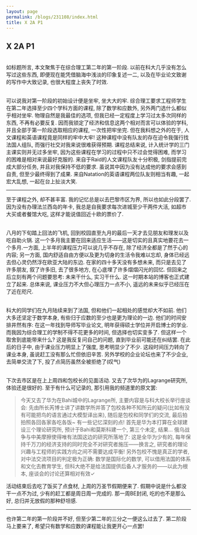 ```yaml
---
layout: page
permalink: /blogs/231108/index.html
title: X 2A P1
---
```


## X 2A P1

<br>如标题所言, 本文聚焦于在综合理工第二年的第一阶段. 以前在科大几乎没有怎么写过这些东西, 即便现在能凭借脑海中浅淡的印象复述一二, 以及在毕业论文致谢的写作中大致记录, 也很大程度上丧失了时效.

<br>可以说我对第一阶段的初始设计便是坐牢, 坐大大的牢. 综合理工要求工程师学生在第二年选择至少四个学科方面的课程, 除了数学和应数外, 另外两门选什么都似乎相对坐牢. 物理自然是我最佳的选项, 但我已经一定程度上学习过太多次同样的东西, 不再有必要反复. 因而我锁定了经济和信息这两个相对而言可以体验的学科, 并且全部于第一阶段选取相应的课程, 一次性把牢坐完. 但在我料想之外的在于, 人文课程和英语课程竟是同样的牢中大牢! 这种课程中没有队友的存在迫令我强行找法国人组队, 而强行社交对我来说很难获得预期. 课程总结来说, 计入统计学的三门主课实则并无过多坐牢, 因为这些课程在学习的过程中只不过会觉得困难, 而学习的困难是相对来说最好克服的. 来自于Raid的人文课程队友十分积极, 剑指提前完成大部分任务, 并且对我保持不低的要求. 虽说其中因为没有达成他的要求会感到自责, 但至少最终得到了成果. 来自Natation的英语课程两位队友则相当有趣, 一起宏大乱想, 一起在台上扯淡大笑.

---

至于课程之外, 却不甚丰富. 我的记忆总是以去巴黎市区为界, 所以也如此分段罢了. 因为没有办理法兰西岛的年卡, 我总是自我要求每次进城至少干两件大活, 如超市大买或者餐馆大吃, 这样才能说值回近十欧的票价了.

<br>八月的下旬踏上回法的飞机, 回到校园直至九月的最后一天才去见朋友和理发以及吃自助火锅. 这一个多月我主要在回来适应生活——这是切实的且真实地要花去一个多月.一方面, 上半年的课程压力可以说几乎不存在, 除了经济全都是了然于心的内容; 另一方面, 国内舒适自由方便以及更为切身的生活令我难以忘却, 身体已经远去但心灵仍然浮在欧亚大陆的东边. 在家的四十多天没有多想未来, 而只是去见了许多朋友, 叙了许多旧, 去了很多地方, 在心底埋了许多熠熠闪光的回忆. 但回来之后立刻有两个问题要思考: 未来干什么, 实习干什么. 这一时期本站的博客也正式建立了起来. 总体来说, 课业压力不大但心理压力一点不小, 遥远的未来似乎已经压在了近在咫尺.

<br>科大的同学们在九月陆续来到了法国, 但和他们一起相处的感觉却大不如前. 他们大多还坚定于数学本身, 有些归于应数的至少也是更为理论的一边. 他们的时间安排井然有序: 在这一年找到导师写毕业论文, 明年获得硕士学位并开启博士的学业. 而我因为综合理工的学制不得不花更多的时间, 但选择也切实变多了. 但这样一个取舍到底能带来什么? 这是我反复问自己的问题, 直到毕业前可能还在纠结罢. 在此后的日子中, 由于课业压力明显上了强度, 思考明显少了不少. 这段时间压力转向了课业本身, 虽说赶工没有那么忙但依旧辛苦. 另外学校的企业论坛也来了不少企业, 去简单交流了下, 投了点简历虽然全被拒绝了(叹气)

<br>下次去市区是在上上周四和包校长的见面活动. 又去了次华为的Lagrange研究所, 体验还是很好的. 至于有什么可记录的, 那引用我的频道里的原文罢:

> 今天又去了华为在Bahi城中的Lagrange所, 主要内容是与科大校长举行座谈会: 先由所长芮博士讲了讲数学所并答了包校各种不知所云的疑问(比如有没有可能把鸟的语言通过大模型译出来), 随后是包校和同学们的交流, 最后拍拍照各回各家各吃各饭~ 有一些记忆深刻的点! 首先是华为本打算在全球建设三个理论研究所, 预计于Bahi和莫斯科建一个, 第三个未定, 结果… 俄乌战争与中美摩擦使得唯有法国这边的研究所落地了: 这是全华为少有的, 每年保持千万刀的经济支持的同时完全不对研究者施压——换言之, 研究者的理论兴趣与工程师的实践方向之间不需要达成平衡! 另外包校不愧是真正的学者, 对中法交流项目的判定极为正确: 数学是国际化的数学, 可以借用法国的体系和文化去教育学生, 但科大绝不是给法国提供后备人才服务的——以此为根本, 座谈会的讨论还算相对有效✓

活动结束后去吃了饭买了点食材, 上周的万圣节假期便来了. 假期中说是什么都没干一点不为过, 少有的赶工都是周日周一完成的. 那一周BE封闭, 吃的也不是那么好, 总归并无放假的那种舒坦感.

---

也许第二年的第一阶段并不好, 但至少第二年的三分之一便这么过去了. 第二阶段马上要来了, 希望只有数学和应数的课程能让我更开心一点罢!

<!-- > 引用 -->


